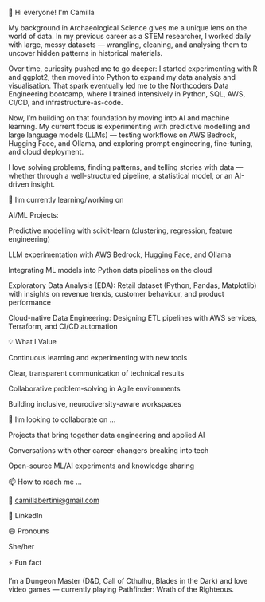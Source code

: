 
👋 Hi everyone! I'm Camilla

My background in Archaeological Science gives me a unique lens on the world of data. In my previous career as a STEM researcher, I worked daily with large, messy datasets — wrangling, cleaning, and analysing them to uncover hidden patterns in historical materials.

Over time, curiosity pushed me to go deeper: I started experimenting with R and ggplot2, then moved into Python to expand my data analysis and visualisation. That spark eventually led me to the Northcoders Data Engineering bootcamp, where I trained intensively in Python, SQL, AWS, CI/CD, and infrastructure-as-code.

Now, I’m building on that foundation by moving into AI and machine learning. My current focus is experimenting with predictive modelling and large language models (LLMs) — testing workflows on AWS Bedrock, Hugging Face, and Ollama, and exploring prompt engineering, fine-tuning, and cloud deployment.

I love solving problems, finding patterns, and telling stories with data — whether through a well-structured pipeline, a statistical model, or an AI-driven insight.


🌱 I’m currently learning/working on

AI/ML Projects:

Predictive modelling with scikit-learn (clustering, regression, feature engineering)

LLM experimentation with AWS Bedrock, Hugging Face, and Ollama

Integrating ML models into Python data pipelines on the cloud

Exploratory Data Analysis (EDA): Retail dataset (Python, Pandas, Matplotlib) with insights on revenue trends, customer behaviour, and product performance

Cloud-native Data Engineering: Designing ETL pipelines with AWS services, Terraform, and CI/CD automation


💡 What I Value

Continuous learning and experimenting with new tools

Clear, transparent communication of technical results

Collaborative problem-solving in Agile environments

Building inclusive, neurodiversity-aware workspaces


💞️ I’m looking to collaborate on …

Projects that bring together data engineering and applied AI

Conversations with other career-changers breaking into tech

Open-source ML/AI experiments and knowledge sharing


📫 How to reach me …

📧 camillabertini@gmail.com

🔗 LinkedIn

😄 Pronouns

She/her

⚡ Fun fact

I’m a Dungeon Master (D&D, Call of Cthulhu, Blades in the Dark) and love video games — currently playing Pathfinder: Wrath of the Righteous.

<!---
Camilla82/Camilla82 is a ✨ special ✨ repository because its `README.md` (this file) appears on your GitHub profile.
You can click the Preview link to take a look at your changes.
--->
